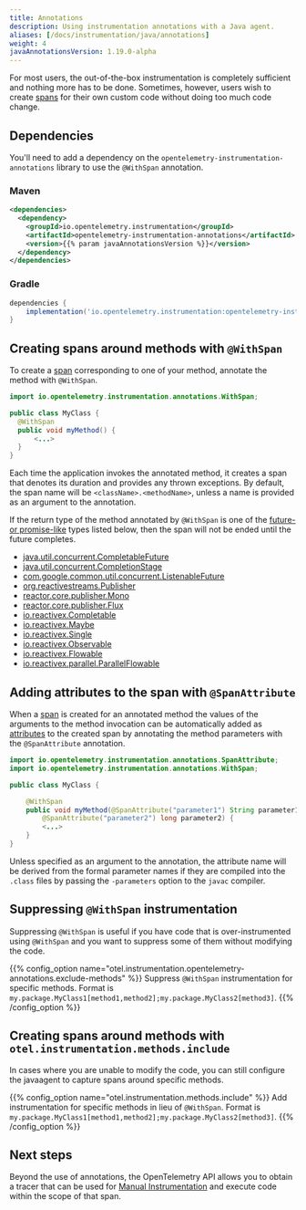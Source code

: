 ```yaml
---
title: Annotations
description: Using instrumentation annotations with a Java agent.
aliases: [/docs/instrumentation/java/annotations]
weight: 4
javaAnnotationsVersion: 1.19.0-alpha
---
```


For most users, the out-of-the-box instrumentation is completely sufficient and
nothing more has to be done.  Sometimes, however, users wish to create
[spans](/docs/concepts/signals/traces/#spans-in-opentelemetry) for their own
custom code without doing too much code change.

## Dependencies

You'll need to add a dependency on the `opentelemetry-instrumentation-annotations`
library to use the `@WithSpan` annotation.

### Maven

```xml
<dependencies>
  <dependency>
    <groupId>io.opentelemetry.instrumentation</groupId>
    <artifactId>opentelemetry-instrumentation-annotations</artifactId>
    <version>{{% param javaAnnotationsVersion %}}</version>
  </dependency>
</dependencies>
```

### Gradle

```groovy
dependencies {
    implementation('io.opentelemetry.instrumentation:opentelemetry-instrumentation-annotations:{{% param javaAnnotationsVersion %}}')
}
```

## Creating spans around methods with `@WithSpan`

To create a [span](/docs/concepts/signals/traces/#spans-in-opentelemetry)
corresponding to one of your method, annotate the method with `@WithSpan`.

```java
import io.opentelemetry.instrumentation.annotations.WithSpan;

public class MyClass {
  @WithSpan
  public void myMethod() {
      <...>
  }
}
```

Each time the application invokes the annotated method, it creates a span that
denotes its duration and provides any thrown exceptions. By default, the span
name will be `<className>.<methodName>`, unless a name is provided as an
argument to the annotation.

If the return type of the method annotated by `@WithSpan` is one of the [future-
or promise-like](https://en.wikipedia.org/wiki/Futures_and_promises) types
listed below, then the span will not be ended until the future completes.

* [java.util.concurrent.CompletableFuture](https://docs.oracle.com/javase/8/docs/api/java/util/concurrent/CompletableFuture.html)
* [java.util.concurrent.CompletionStage](https://docs.oracle.com/javase/8/docs/api/java/util/concurrent/CompletionStage.html)
* [com.google.common.util.concurrent.ListenableFuture](https://guava.dev/releases/10.0/api/docs/com/google/common/util/concurrent/ListenableFuture.html)
* [org.reactivestreams.Publisher](https://www.reactive-streams.org/reactive-streams-1.0.1-javadoc/org/reactivestreams/Publisher.html)
* [reactor.core.publisher.Mono](https://projectreactor.io/docs/core/3.1.0.RELEASE/api/reactor/core/publisher/Mono.html)
* [reactor.core.publisher.Flux](https://projectreactor.io/docs/core/3.1.0.RELEASE/api/reactor/core/publisher/Flux.html)
* [io.reactivex.Completable](https://reactivex.io/RxJava/2.x/javadoc/index.html?io/reactivex/Completable.html)
* [io.reactivex.Maybe](https://reactivex.io/RxJava/2.x/javadoc/index.html?io/reactivex/Maybe.html)
* [io.reactivex.Single](https://reactivex.io/RxJava/2.x/javadoc/index.html?io/reactivex/Single.html)
* [io.reactivex.Observable](https://reactivex.io/RxJava/2.x/javadoc/index.html?io/reactivex/Observable.html)
* [io.reactivex.Flowable](https://reactivex.io/RxJava/2.x/javadoc/index.html?io/reactivex/Flowable.html)
* [io.reactivex.parallel.ParallelFlowable](https://reactivex.io/RxJava/2.x/javadoc/index.html?io/reactivex/parallel/ParallelFlowable.html)

## Adding attributes to the span with `@SpanAttribute`

When a [span](/docs/concepts/signals/traces/#spans-in-opentelemetry) is created
for an annotated method the values of the arguments to the method invocation can
be automatically added as
[attributes](/docs/concepts/signals/traces/#attributes) to the created span by
annotating the method parameters with the `@SpanAttribute` annotation.

```java
import io.opentelemetry.instrumentation.annotations.SpanAttribute;
import io.opentelemetry.instrumentation.annotations.WithSpan;

public class MyClass {

    @WithSpan
    public void myMethod(@SpanAttribute("parameter1") String parameter1,
        @SpanAttribute("parameter2") long parameter2) {
        <...>
    }
}
```

Unless specified as an argument to the annotation, the attribute name will be
derived from the formal parameter names if they are compiled into the `.class`
files by passing the `-parameters` option to the `javac` compiler.

## Suppressing `@WithSpan` instrumentation

Suppressing `@WithSpan` is useful if you have code that is over-instrumented
using `@WithSpan` and you want to suppress some of them without modifying the
code.

{{% config_option
  name="otel.instrumentation.opentelemetry-annotations.exclude-methods" %}}
  Suppress `@WithSpan` instrumentation for specific methods. Format is
`my.package.MyClass1[method1,method2];my.package.MyClass2[method3]`. {{%
/config_option %}}

## Creating spans around methods with `otel.instrumentation.methods.include`

In cases where you are unable to modify the code, you can still configure the
javaagent to capture spans around specific methods.

{{% config_option name="otel.instrumentation.methods.include" %}} Add
  instrumentation for specific methods in lieu of `@WithSpan`. Format is
  `my.package.MyClass1[method1,method2];my.package.MyClass2[method3]`. {{%
/config_option %}}

## Next steps

Beyond the use of annotations, the OpenTelemetry API allows you to obtain a
tracer that can be used for [Manual Instrumentation](../../manual) and execute
code within the scope of that span.
